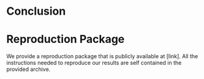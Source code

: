 # Conclusion


# Reproduction Package

We provide a reproduction package that is publicly available at [link].
All the instructions needed to reproduce our results are self contained in the provided archive.